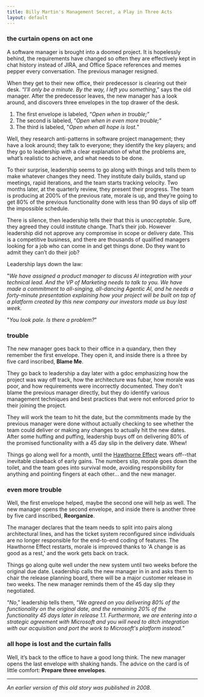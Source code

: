 ```yaml
---
title: Billy Martin's Management Secret, a Play in Three Acts
layout: default
---
```


### the curtain opens on act one

A software manager is brought into a doomed project. It is hopelessly behind, the requirements have changed so often they are effectively kept in chat history instead of JIRA, and Office Space references and memes pepper every conversation. The previous manager resigned.

When they get to their new office, their predecessor is clearing out their desk. “*I’ll only be a minute. By the way, I left you something*,” says the old manager. After the predecessor leaves, the new manager has a look around, and discovers three envelopes in the top drawer of the desk.

1. The first envelope is labeled, “*Open when in trouble;*”
2. The second is labeled, “*Open when in even more trouble;*”
3. The third is labeled, "*Open when all hope is lost.*"

Well, they research anti-patterns in software project management; they have a look around; they talk to everyone; they identify the key players; and they go to leadership with a clear explanation of what the problems are, what’s realistic to achieve, and what needs to be done.

To their surprise, leadership seems to go along with things and tells them to make whatever changes they need. They institute daily builds, stand up meetings, rapid iterations, and the team starts tracking velocity. Two months later, at the quarterly review, they present their progress. The team is producing at 200% of the previous rate, morale is up, and they’re going to get 80% of the previous functionality done with less than 90 days of slip off the impossible schedule.

There is silence, then leadership tells their that this is *unacceptable*. Sure, they agreed they could institute change. That’s their job. However leadership did not approve any compromise in scope or delivery date. This is a competitive business, and there are thousands of qualified managers looking for a job who can come in and get things done. Do they want to admit they can’t do their job?

Leadership lays down the law:

"*We have assigned a product manager to discuss AI integration with your technical lead. And the VP of Marketing needs to talk to you. We have made a commitment to all-singing, all-dancing Agentic AI, and he needs a forty-minute presentation explaining how your project will be built on top of a platform created by this new company our investors made us buy last week.*

"*You look pale. Is there a problem?*"

### trouble

The new manager goes back to their office in a quandary, then they remember the first envelope. They open it, and inside there is a three by five card inscribed, **Blame Me**.

They go back to leadership a day later with a gdoc emphasizing how the project was way off track, how the architecture was fubar, how morale was poor, and how requirements were incorrectly documented. They don't blame the previous manager directly, but they do identify various management techniques and best practices that were not enforced prior to their joining the project.

They will work the team to hit the date, but the commitments made by the previous manager were done without actually checking to see whether the team could deliver or making any changes to actually hit the new dates. After some huffing and puffing, leadership buys off on delivering 80% of the promised functionality with a 45 day slip in the delivery date. Whew!

Things go along well for a month, until the [Hawthorne Effect] wears off--that inevitable clawback of early gains. The numbers slip, morale goes down the toilet, and the team goes into survival mode, avoiding responsibility for anything and pointing fingers at each other... and the new manager.

[Hawthorne Effect]: https://en.wikipedia.org/wiki/Hawthorne_effect

### even more trouble

Well, the first envelope helped, maybe the second one will help as well. The new manager opens the second envelope, and inside there is another three by five card inscribed, **Reorganize**.

The manager declares that the team needs to split into pairs along architectural lines, and has the ticket system reconfigured since individuals are no longer responsible for the end-to-end coding of features. The Hawthorne Effect restarts, morale is improved thanks to 'A change is as good as a rest,' and the work gets back on track.

Things go along quite well under the new system until two weeks before the original due date. Leadership calls the new manager in in and asks them to chair the release planning board, there will be a major customer release in two weeks. The new manager reminds them of the 45 day slip they negotiated.

“*No*,” leadership tells them, “*We agreed on you delivering 80% of the functionality on the original date, and the remaining 20% of the functionality 45 days later in release 1.1. Furthermore, we are entering into a strategic agreement with Microsoft and you will need to ditch integration with our acquisition and port the work to Microsoft's platform instead.*"

### all hope is lost and the curtain falls

Well, it’s back to the office to have a good long think. The new manager opens the last envelope with shaking hands. The advice on the card is of little comfort: **Prepare three envelopes**.

---

*An earlier version of this old story was published in 2008.*